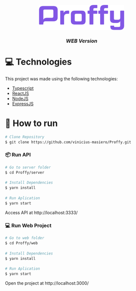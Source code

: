 <div align="center">

<img src="https://github.com/vinicius-masiero/Proffy/blob/master/.github/logo.png" alt="Proffy" width="280"/>

### _**WEB** Version_
</div>

# :computer: Technologies
This project was made using the following technologies:
<ul>
  <li><a href="https://www.typescriptlang.org/">Typescript</a></li>
  <li><a href="https://reactjs.org/">ReactJS</a></li>
  <li><a href="https://nodejs.org/en/">NodeJS</a></li>
  <li><a href="https://expressjs.com/">ExpressJS</a></li>
</ul>

# :construction_worker: How to run
```bash
# Clone Repository
$ git clone https://github.com/vinicius-masiero/Proffy.git
```
### 📦 Run API

```bash
# Go to server folder
$ cd Proffy/server

# Install Dependencies
$ yarn install

# Run Aplication
$ yarn start
```
Access API at http://localhost:3333/

### 💻 Run Web Project

```bash
# Go to web folder
$ cd Proffy/web

# Install Dependencies
$ yarn install

# Run Aplication
$ yarn start
```
Open the project at http://localhost:3000/
